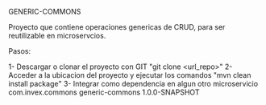 GENERIC-COMMONS

Proyecto que contiene operaciones genericas de CRUD, para ser reutilizable en microservcios.

Pasos:

1- Descargar o clonar el proyecto con GIT "git clone <url_repo>"
2- Acceder a la ubicacion del proyecto y ejecutar los comandos "mvn clean install package"
3- Integrar como dependencia en algun otro microservicio
            <dependency>
			        <groupId>com.invex.commons</groupId>
			        <artifactId>generic-commons</artifactId>
			        <version>1.0.0-SNAPSHOT</version>
		        </dependency>
